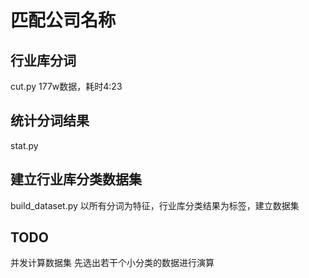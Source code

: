 # 匹配公司名称

## 行业库分词
cut.py
177w数据，耗时4:23

## 统计分词结果
stat.py

## 建立行业库分类数据集
build_dataset.py
以所有分词为特征，行业库分类结果为标签，建立数据集

## TODO
并发计算数据集
先选出若干个小分类的数据进行演算

